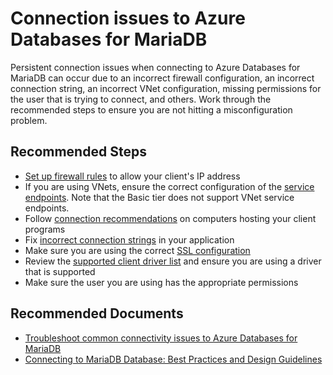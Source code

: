 <properties
    pageTitle="Connection issues to MariaDB"
    description="Connection issues to MariaDB"
    service="microsoft.dbformariadb"
    resource="servers"
    authors="ajlam"
    ms.author="andrela"
    displayOrder="30"
    selfHelpType="generic"
    supportTopicIds="32640118"
    resourceTags="servers, databases"
    productPesIds="16617"
    cloudEnvironments="public"
    articleId="bb62de23-25af-4ae3-9740-7a7670636337"
/>

# Connection issues to Azure Databases for MariaDB

Persistent connection issues when connecting to Azure Databases for MariaDB can occur due to an incorrect firewall configuration, an incorrect connection string, an incorrect VNet configuration, missing permissions for the user that is trying to connect, and others. Work through the recommended steps to ensure you are not hitting a misconfiguration problem.

## **Recommended Steps**

* [Set up firewall rules](https://docs.microsoft.com/azure/mariadb/concepts-firewall-rules) to allow your client's IP address
* If you are using VNets, ensure the correct configuration of the [service endpoints](https://docs.microsoft.com/azure/mariadb/howto-manage-vnet-portal). Note that the Basic tier does not support VNet service endpoints.
* Follow [connection recommendations](https://docs.microsoft.com/azure/mariadb/connect-workbench) on computers hosting your client programs
* Fix [incorrect connection strings](https://docs.microsoft.com/azure/mariadb/howto-connection-string) in your application
* Make sure you are using the correct [SSL configuration](https://docs.microsoft.com/azure/mariadb/howto-configure-ssl)
* Review the [supported client driver list](https://docs.microsoft.com/azure/mariadb/concepts-compatibility) and ensure you are using a driver that is supported
* Make sure the user you are using has the appropriate permissions

## **Recommended Documents**

* [Troubleshoot common connectivity issues to Azure Databases for MariaDB](https://docs.microsoft.com/azure/mariadb/howto-troubleshoot-common-connection-issues)<br>
* [Connecting to MariaDB Database: Best Practices and Design Guidelines](https://docs.microsoft.com/azure/mariadb/tutorial-design-database-using-portal/)
